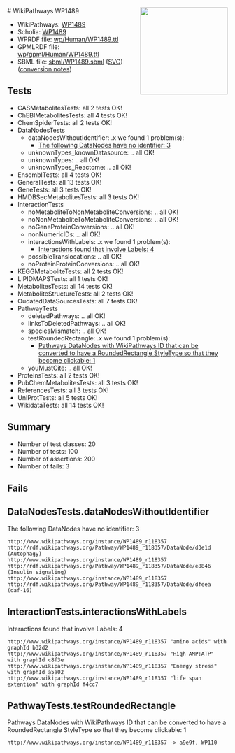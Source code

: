 <img style="float: right; width: 200px" src="../logo.png" />
# WikiPathways WP1489

* WikiPathways: [WP1489](https://identifiers.org/wikipathways:WP1489)
* Scholia: [WP1489](https://scholia.toolforge.org/wikipathways/WP1489)
* WPRDF file: [wp/Human/WP1489.ttl](../wp/Human/WP1489.ttl)
* GPMLRDF file: [wp/gpml/Human/WP1489.ttl](../wp/gpml/Human/WP1489.ttl)
* SBML file: [sbml/WP1489.sbml](../sbml/WP1489.sbml) ([SVG](../sbml/WP1489.svg)) ([conversion notes](../sbml/WP1489.txt))

## Tests
* CASMetabolitesTests: all 2 tests OK!
* ChEBIMetabolitesTests: all 4 tests OK!
* ChemSpiderTests: all 2 tests OK!
* DataNodesTests
    * dataNodesWithoutIdentifier: .x we found 1 problem(s):
        * [The following DataNodes have no identifier: 3](#d2d32fa2)
    * unknownTypes_knownDatasource: .. all OK!
    * unknownTypes: .. all OK!
    * unknownTypes_Reactome: .. all OK!
* EnsemblTests: all 4 tests OK!
* GeneralTests: all 13 tests OK!
* GeneTests: all 3 tests OK!
* HMDBSecMetabolitesTests: all 3 tests OK!
* InteractionTests
    * noMetaboliteToNonMetaboliteConversions: .. all OK!
    * noNonMetaboliteToMetaboliteConversions: .. all OK!
    * noGeneProteinConversions: .. all OK!
    * nonNumericIDs: .. all OK!
    * interactionsWithLabels: .x we found 1 problem(s):
        * [Interactions found that involve Labels: 4](#630d267b)
    * possibleTranslocations: .. all OK!
    * noProteinProteinConversions: .. all OK!
* KEGGMetaboliteTests: all 2 tests OK!
* LIPIDMAPSTests: all 1 tests OK!
* MetabolitesTests: all 14 tests OK!
* MetaboliteStructureTests: all 2 tests OK!
* OudatedDataSourcesTests: all 7 tests OK!
* PathwayTests
    * deletedPathways: .. all OK!
    * linksToDeletedPathways: .. all OK!
    * speciesMismatch: .. all OK!
    * testRoundedRectangle: .x we found 1 problem(s):
        * [Pathways DataNodes with WikiPathways ID that can be converted to have a RoundedRectangle StyleType so that they become clickable: 1](#9fbad3cb)
    * youMustCite: .. all OK!
* ProteinsTests: all 2 tests OK!
* PubChemMetabolitesTests: all 3 tests OK!
* ReferencesTests: all 3 tests OK!
* UniProtTests: all 5 tests OK!
* WikidataTests: all 14 tests OK!


## Summary

* Number of test classes: 20
* Number of tests: 100
* Number of assertions: 200
* Number of fails: 3

## Fails

<a name="d2d32fa2" />

## DataNodesTests.dataNodesWithoutIdentifier

The following DataNodes have no identifier: 3
```
http://www.wikipathways.org/instance/WP1489_r118357 http://rdf.wikipathways.org/Pathway/WP1489_r118357/DataNode/d3e1d (Autophagy)
http://www.wikipathways.org/instance/WP1489_r118357 http://rdf.wikipathways.org/Pathway/WP1489_r118357/DataNode/e8846 (Insulin signaling)
http://www.wikipathways.org/instance/WP1489_r118357 http://rdf.wikipathways.org/Pathway/WP1489_r118357/DataNode/dfeea (daf-16)
```

<a name="630d267b" />

## InteractionTests.interactionsWithLabels

Interactions found that involve Labels: 4
```
http://www.wikipathways.org/instance/WP1489_r118357 "amino acids" with graphId b32d2
http://www.wikipathways.org/instance/WP1489_r118357 "High AMP:ATP" with graphId c8f3e
http://www.wikipathways.org/instance/WP1489_r118357 "Energy stress" with graphId a5a02
http://www.wikipathways.org/instance/WP1489_r118357 "life span extention" with graphId f4cc7
```

<a name="9fbad3cb" />

## PathwayTests.testRoundedRectangle

Pathways DataNodes with WikiPathways ID that can be converted to have a RoundedRectangle StyleType so that they become clickable: 1
```
http://www.wikipathways.org/instance/WP1489_r118357 -> a9e9f, WP110
 ```

